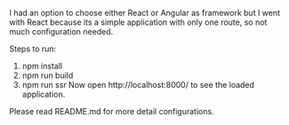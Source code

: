 I had an option to choose either React or Angular as framework but I went with React
because its a simple application with only one route, so not much configuration needed.

Steps to run:
1. npm install
2. npm run build
3. npm run ssr
Now open http://localhost:8000/ to see the loaded application.

Please read README.md for more detail configurations.
